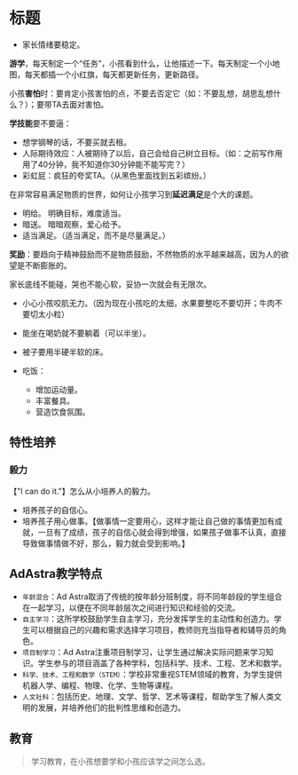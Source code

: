 # 标题

- 家长情绪要稳定。

**游学**，每天制定一个“任务”，小孩看到什么，让他描述一下。每天制定一个小地图，每天都插一个小红旗，每天都更新任务，更新路径。

小孩**害怕**时：要肯定小孩害怕的点，不要去否定它（如：不要乱想，胡思乱想什么？）；要带TA去面对害怕。

**学技能**要不要逼：
- 想学钢琴的话，不要买就去租。 
- 人际期待效应：人被期待了以后，自己会给自己树立目标。（如：之前写作用用了40分钟，我不知道你30分钟能不能写完？）
- 彩虹屁：疯狂的夸奖TA。（从黑色里面找到五彩缤纷。）

在非常容易满足物质的世界，如何让小孩学习到**延迟满足**是个大的课题。

- 明给。 明确目标，难度适当。
- 暗送。 暗暗观察，爱心给予。
- 适当满足。（适当满足，而不是尽量满足。）

**奖励**：要趋向于精神鼓励而不是物质鼓励，不然物质的水平越来越高，因为人的欲望是不断膨胀的。

家长底线不能碰，哭也不能心软，妥协一次就会有无限次。

- 小心小孩咬肌无力。（因为现在小孩吃的太细，水果要整吃不要切开；牛肉不要切太小粒）
- 能坐在喝奶就不要躺着（可以半坐）。
- 被子要用半硬半软的床。

- 吃饭：
	+ 增加运动量。
	+ 丰富餐具。
	+ 营造饮食氛围。

## 特性培养

### 毅力

【"I can do it."】怎么从小培养人的毅力。

- 培养孩子的自信心。
- 培养孩子用心做事。【做事情一定要用心，这样才能让自己做的事情更加有成就，一旦有了成绩，孩子的自信心就会得到增强，如果孩子做事不认真，直接导致做事情做不好，那么，毅力就会受到影响。】

## AdAstra教学特点

- `年龄混合`：Ad Astra取消了传统的按年龄分班制度，将不同年龄段的学生组合在一起学习，以便在不同年龄层次之间进行知识和经验的交流。
- `自主学习`：这所学校鼓励学生自主学习，充分发挥学生的主动性和创造力。学生可以根据自己的兴趣和需求选择学习项目，教师则充当指导者和辅导员的角色。
- `项目制学习`：Ad Astra注重项目制学习，让学生通过解决实际问题来学习知识。学生参与的项目涵盖了各种学科，包括科学、技术、工程、艺术和数学。
- `科学、技术、工程和数学（STEM）`：学校非常重视STEM领域的教育，为学生提供机器人学、编程、物理、化学、生物等课程。
- `人文社科`：包括历史、地理、文学、哲学、艺术等课程，帮助学生了解人类文明的发展，并培养他们的批判性思维和创造力。

## 教育

> 学习教育，在小孩想要学和小孩应该学之间怎么选。